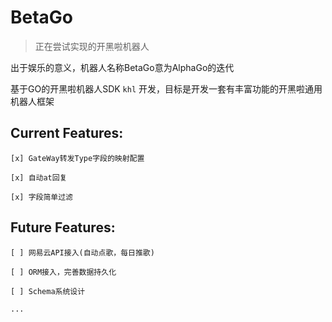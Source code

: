 # BetaGo

> 正在尝试实现的开黑啦机器人

出于娱乐的意义，机器人名称BetaGo意为AlphaGo的迭代

基于GO的开黑啦机器人SDK `khl` 开发，目标是开发一套有丰富功能的开黑啦通用机器人框架

## Current Features:

    [x] GateWay转发Type字段的映射配置

    [x] 自动at回复

    [x] 字段简单过滤

## Future Features: 

    [ ] 网易云API接入(自动点歌，每日推歌)

    [ ] ORM接入，完善数据持久化

    [ ] Schema系统设计

    ...


